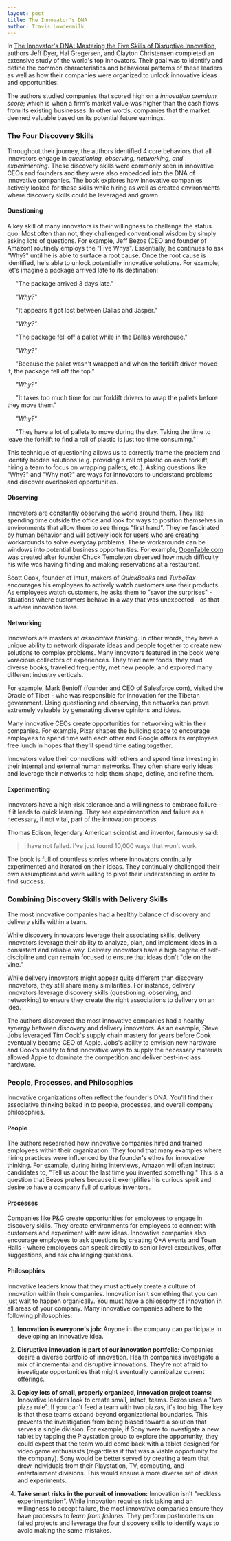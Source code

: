 ```yaml
---
layout: post
title: The Innovator's DNA
author: Travis Lowdermilk
---
```

In [The Innovator's DNA: Mastering the Five Skills of Disruptive Innovation](https://smile.amazon.com/Innovators-DNA-Mastering-Skills-Disruptive/dp/1422134814/ref=sr_1_1?crid=YSRBMCD8UBZN&keywords=the+innovators+dna&qid=1547999036&sprefix=the+innov%2Caps%2C380&sr=8-1 "The Innovator's DNA: Mastering the Five Skills of Innovation"), authors Jeff Dyer, Hal Gregersen, and Clayton Christensen completed an extensive study of the world's top innovators. Their goal was to identify and define the common characteristics and behavioral patterns of these leaders as well as how their companies were organized to unlock innovative ideas and opportunities.

The authors studied companies that scored high on a _innovation premium score_; which is when a firm's market value was higher than the cash flows from its existing businesses. In other words, companies that the market deemed valuable based on its potential future earnings.

### The Four Discovery Skills ###
Throughout their journey, the authors identified 4 core behaviors that all innovators engage in _questioning, observing, networking, and experimenting_. These discovery skills were commonly seen in innovative CEOs and founders and they were also embedded into the DNA of innovative companies. The book explores how innovative companies actively looked for these skills while hiring as well as created environments where discovery skills could be leveraged and grown.  

#### Questioning ####
A key skill of many innovators is their willingness to challenge the status quo. Most often than not, they challenged conventional wisdom by simply asking lots of questions. For example, Jeff Bezos (CEO and founder of Amazon) routinely employs the "Five Whys". Essentially, he continues to ask "Why?" until he is able to surface a root cause. Once the root cause is identified, he's able to unlock potentially innovative solutions. For example, let's imagine a package arrived late to its destination:

&nbsp;&nbsp;&nbsp;&nbsp;&nbsp;"The package arrived 3 days late."

&nbsp;&nbsp;&nbsp;&nbsp;&nbsp;_"Why?"_

&nbsp;&nbsp;&nbsp;&nbsp;&nbsp;"It appears it got lost between Dallas and Jasper."

&nbsp;&nbsp;&nbsp;&nbsp;&nbsp;_"Why?"_

&nbsp;&nbsp;&nbsp;&nbsp;&nbsp;"The package fell off a pallet while in the Dallas warehouse."

&nbsp;&nbsp;&nbsp;&nbsp;&nbsp;_"Why?"_

&nbsp;&nbsp;&nbsp;&nbsp;&nbsp;"Because the pallet wasn't wrapped and when the forklift driver moved it, the package fell off the top."

&nbsp;&nbsp;&nbsp;&nbsp;&nbsp;_"Why?"_

&nbsp;&nbsp;&nbsp;&nbsp;&nbsp;"It takes too much time for our forklift drivers to wrap the pallets before they move them."

&nbsp;&nbsp;&nbsp;&nbsp;&nbsp;_"Why?"_

&nbsp;&nbsp;&nbsp;&nbsp;&nbsp;"They have a lot of pallets to move during the day. Taking the time to leave the forklift to find a roll of plastic is just too time consuming."

This technique of questioning allows us to correctly frame the problem and identify hidden solutions (e.g. providing a roll of plastic on each forklift, hiring a team to focus on wrapping pallets, etc.). Asking questions like "Why?" and "Why not?" are ways for innovators to understand problems and discover overlooked opportunities.

#### Observing ####
Innovators are constantly observing the world around them. They like spending time outside the office and look for ways to position themselves in environments that allow them to see things "first hand". They're fascinated by human behavior and will actively look for users who are creating workarounds to solve everyday problems. These workarounds can be windows into potential business opportunities. For example, [OpenTable.com](http://www.opentable.com "OpenTable.com") was created after founder Chuck Templeton observed how much difficulty his wife was having finding and making reservations at a restaurant.

Scott Cook, founder of Intuit, makers of _QuickBooks_ and _TurboTax_ encourages his employees to actively watch customers use their products. As employees watch customers, he asks them to "savor the surprises" - situations where customers behave in a way that was unexpected - as that is where innovation lives.

#### Networking ####
Innovators are masters at _associative thinking_. In other words, they have a unique ability to network disparate ideas and people together to create new solutions to complex problems. Many innovators featured in the book were voracious collectors of experiences. They tried new foods, they read diverse books, travelled frequently, met new people, and explored many different industry verticals.

For example, Mark Benioff (founder and CEO of Salesforce.com), visited the Oracle of Tibet - who was responsible for innovation for the Tibetan government. Using questioning and observing, the networks can prove extremely valuable by generating diverse opinions and ideas.

Many innovative CEOs create opportunities for networking within their companies. For example, Pixar shapes the building space to encourage employees to spend time with each other and Google offers its employees free lunch in hopes that they'll spend time eating together.

Innovators value their connections with others and spend time investing in their internal and external human networks. They often share early ideas and leverage their networks to help them shape, define, and refine them.

#### Experimenting ####
 Innovators have a high-risk tolerance and a willingness to embrace failure - if it leads to quick learning. They see experimentation and failure as a necessary, if not vital, part of the innovation process.

Thomas Edison, legendary American scientist and inventor, famously said:

 >I have not failed. I've just found 10,000 ways that won't work.

 The book is full of countless stories where innovators continually experimented and iterated on their ideas. They continually challenged their own assumptions and were willing to pivot their understanding in order to find success.
 
 ### Combining Discovery Skills with Delivery Skills ###
 The most innovative companies had a healthy balance of discovery and delivery skills within a team.

 While discovery innovators leverage their associating skills, delivery innovators leverage their ability to analyze, plan, and implement ideas in a consistent and reliable way. Delivery innovators have a high degree of self-discipline and can remain focused to ensure that ideas don't "die on the vine."

 While delivery innovators might appear quite different than discovery innovators, they still share many similarities. For instance, delivery innovators leverage discovery skills (questioning, observing, and networking) to ensure they create the right associations to delivery on an idea.

 The authors discovered the most innovative companies had a healthy synergy between discovery and delivery innovators. As an example, Steve Jobs leveraged Tim Cook's supply chain mastery for years before Cook eventually became CEO of Apple. Jobs's ability to envision new hardware and Cook's ability to find innovative ways to supply the necessary materials allowed Apple to dominate the competition and deliver best-in-class hardware.

 ### People, Processes, and Philosophies ###
 Innovative organizations often reflect the founder's DNA. You'll find their associative thinking baked in to people, processes, and overall company philosophies.

 #### People ####
 The authors researched how innovative companies hired and trained employees within their organization. They found that many examples where hiring practices were influenced by the founder's ethos for innovative thinking. For example, during hiring interviews, Amazon will often instruct candidates to, "Tell us about the last time you invented something." This is a question that Bezos prefers because it exemplifies his curious spirit and desire to have a company full of curious inventors.

 #### Processes ####
 Companies like P&G create opportunities for employees to engage in discovery skills. They create environments for employees to connect with customers and experiment with new ideas. Innovative companies also encourage employees to ask questions by creating Q+A events and Town Halls - where employees can speak directly to senior level executives, offer suggestions, and ask challenging questions. 

#### Philosophies ####
Innovative leaders know that they must actively create a culture of innovation within their companies. Innovation isn't something that you can just wait to happen organically. You must have a philosophy of innovation in all areas of your company. Many innovative companies adhere to the following philosophies:

1. **Innovation is everyone's job:** Anyone in the company can participate in developing an innovative idea.

2. **Disruptive innovation is part of our innovation portfolio:** Companies desire a diverse portfolio of innovation. Health companies investigate a mix of incremental and disruptive innovations. They're not afraid to investigate opportunities that might eventually cannibalize current offerings.

3. **Deploy lots of small, properly organized, innovation project teams:** Innovative leaders look to create small, intact, teams. Bezos uses a "two pizza rule". If you can't feed a team with two pizzas, it's too big. The key is that these teams expand beyond organizational boundaries. This prevents the investigation from being biased toward a solution that serves a single division. For example, if Sony were to investigate a new tablet by tapping the Playstation group to explore the opportunity, they could expect that the team would come back with a tablet designed for video game enthusiasts (regardless if that was a viable opportunity for the company). Sony would be better served by creating a team that drew individuals from their Playstation, TV, computing, and entertainment divisions. This would ensure a more diverse set of ideas and experiments.

4. **Take smart risks in the pursuit of innovation:**
Innovation isn't "reckless experimentation". While innovation requires risk taking and an willingness to accept failure, the most innovative companies ensure they have processes to _learn from failures_. They perform postmortems on failed projects and leverage the four discovery skills to identify ways to avoid making the same mistakes.
